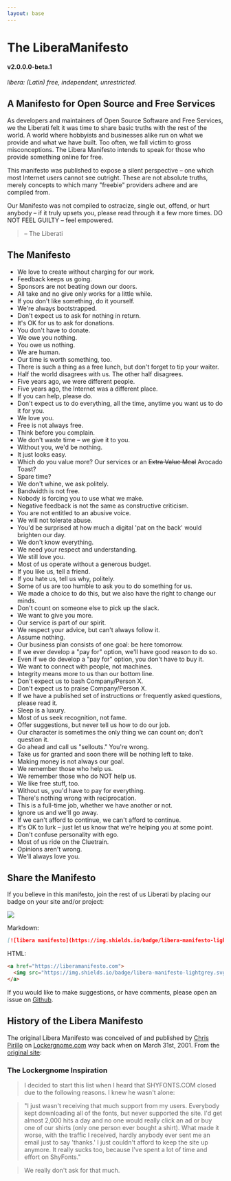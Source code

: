 ```yaml
---
layout: base
---
```


<!--  -->
<!-- http://web.archive.org/web/20010604053946/http://www.lockergnome.com/manifesto.html -->


# The <b>Libera</b><span>Manifesto</span>

#### v2.0.0.0-beta.1

_libera: (Latin) free, independent, unrestricted._

## A Manifesto for Open Source and Free Services

As developers and maintainers of Open Source Software and Free Services, we the Liberati felt it was time to share basic truths with the rest of the world. A world where hobbyists and businesses alike run on what we provide and what we have built. Too often, we fall victim to gross misconceptions. The Libera Manifesto intends to speak for those who provide something online for free.

This manifesto was published to expose a silent perspective – one which most Internet users cannot see outright. These are not absolute truths, merely concepts to which many "freebie" providers adhere and are compiled from.

Our Manifesto was not compiled to ostracize, single out, offend, or hurt anybody – if it truly upsets you, please read through it a few more times. DO NOT FEEL GUILTY – feel empowered.

>– The Liberati

## The Manifesto

- We love to create without charging for our work.
- Feedback keeps us going.
- Sponsors are not beating down our doors.
- All take and no give only works for a little while.
- If you don't like something, do it yourself.
- We're always bootstrapped.
- Don't expect us to ask for nothing in return.
- It's OK for us to ask for donations.
- You don't have to donate.
- We owe you nothing.
- You owe us nothing.
- We are human.
- Our time is worth something, too.
- There is such a thing as a free lunch, but don't forget to tip your waiter.
- Half the world disagrees with us. The other half disagrees.
- Five years ago, we were different people.
- Five years ago, the Internet was a different place.
- If you can help, please do.
- Don't expect us to do everything, all the time, anytime you want us to do it for you.
- We love you.
- Free is not always free.
- Think before you complain.
- We don't waste time – we give it to you.
- Without you, we'd be nothing.
- It just looks easy.
- Which do you value more? Our services or an ~~Extra Value Meal~~ Avocado Toast?
- Spare time?
- We don't whine, we ask politely.
- Bandwidth is not free.
- Nobody is forcing you to use what we make.
- Negative feedback is not the same as constructive criticism.
- You are not entitled to an abusive voice.
- We will not tolerate abuse.
- You'd be surprised at how much a digital 'pat on the back' would brighten our day.
- We don't know everything.
- We need your respect and understanding.
- We still love you.
- Most of us operate without a generous budget.
- If you like us, tell a friend.
- If you hate us, tell us why, politely.
- Some of us are too humble to ask you to do something for us.
- We made a choice to do this, but we also have the right to change our minds.
- Don't count on someone else to pick up the slack.
- We want to give you more.
- Our service is part of our spirit.
- We respect your advice, but can't always follow it.
- Assume nothing.
- Our business plan consists of one goal: be here tomorrow.
- If we ever develop a "pay for" option, we'll have good reason to do so.
- Even if we do develop a "pay for" option, you don't have to buy it.
- We want to connect with people, not machines.
- Integrity means more to us than our bottom line.
- Don't expect us to bash Company/Person X.
- Don't expect us to praise Company/Person X.
- If we have a published set of instructions or frequently asked questions, please read it.
- Sleep is a luxury.
- Most of us seek recognition, not fame.
- Offer suggestions, but never tell us how to do our job.
- Our character is sometimes the only thing we can count on; don't question it.
- Go ahead and call us "sellouts." You're wrong.
- Take us for granted and soon there will be nothing left to take.
- Making money is not always our goal.
- We remember those who help us.
- We remember those who do NOT help us.
- We like free stuff, too.
- Without us, you'd have to pay for everything.
- There's nothing wrong with reciprocation.
- This is a full-time job, whether we have another or not.
- Ignore us and we'll go away.
- If we can't afford to continue, we can't afford to continue.
- It's OK to lurk – just let us know that we're helping you at some point.
- Don't confuse personality with ego.
- Most of us ride on the Cluetrain.
- Opinions aren't wrong.
- We'll always love you.

## Share the Manifesto

If you believe in this manifesto, join the rest of us Liberati by placing our badge on your site and/or project:

<a href="https://liberamanifesto.com">
  <img src="https://img.shields.io/badge/libera-manifesto-lightgrey.svg">
</a>

Markdown:

```markdown
[![libera manifesto](https://img.shields.io/badge/libera-manifesto-lightgrey.svg)](https://liberamanifesto.com)
```

HTML:

```html
<a href="https://liberamanifesto.com">
  <img src="https://img.shields.io/badge/libera-manifesto-lightgrey.svg">
</a>
```

If you would like to make suggestions, or have comments, please open an issue on [Github](https://github.com/shellscape/LiberaManifesto).

## History of the Libera Manifesto

The original Libera Manifesto was conceived of and published by [Chris Pirillo](https://chris.pirillo.com/about/) on [Lockergnome.com](https://lockergnome.com/) way back when on March 31st, 2001. From the [original site](http://web.archive.org/web/20010331093526/http://www.lockergnome.com/manifesto.html):

### The Lockergnome Inspiration

> I decided to start this list when I heard that SHYFONTS.COM closed due to the following reasons. I knew he wasn't alone:

>"I just wasn't receiving that much support from my users. Everybody kept downloading all of the fonts, but never supported the site. I'd get almost 2,000 hits a day and no one would really click an ad or buy one of our shirts (only one person ever bought a shirt). What made it worse, with the traffic I received, hardly anybody ever sent me an email just to say 'thanks.' I just couldn't afford to keep the site up anymore. It really sucks too, because I've spent a lot of time and effort on ShyFonts."

>We really don't ask for that much.